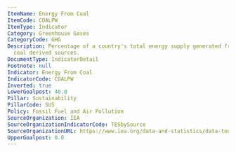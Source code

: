 ```yaml
---
ItemName: Energy From Coal
ItemCode: COALPW
ItemType: Indicator
Category: Greenhouse Gases
CategoryCode: GHG
Description: Percentage of a country's total energy supply generated from coal and
  coal derived sources.
DocumentType: IndicatorDetail
Footnote: null
Indicator: Energy From Coal
IndicatorCode: COALPW
Inverted: true
LowerGoalpost: 40.0
Pillar: Sustainability
PillarCode: SUS
Policy: Fossil Fuel and Air Pollution
SourceOrganization: IEA
SourceOrganizationIndicatorCode: TESbySource
SourceOrganizationURL: https://www.iea.org/data-and-statistics/data-tools/energy-statistics-data-browser?country=WORLD&fuel=Energy%20supply&indicator=TESbySource
UpperGoalpost: 0.0
---
```


